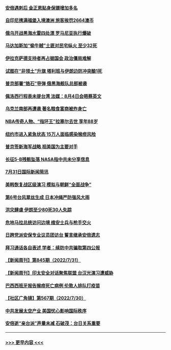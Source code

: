 #### [安倍遇刺后 金正恩贴身保镖增加多名](../pages/prog202/a103491812.md?t=08011801) 
#### [自印尼携满福堡入境澳洲 旅客挨罚2664澳币](../pages/prog202/a103491803.md?t=08011801) 
#### [俄乌开战黑海水雷四处漂 罗马尼亚执行爆破](../pages/prog202/a103491768.md?t=08011801) 
#### [马达加斯加“偷牛贼”土匪对民宅纵火 至少32死](../pages/prog202/a103491721.md?t=08011801) 
#### [伊拉克萨德支持者再占据国会 政治僵局难解](../pages/prog202/a103491671.md?t=08011801) 
#### [试图在“非领土”升旗 塔利班与伊朗边防冲突酿1死](../pages/prog202/a103491643.md?t=08011801) 
#### [普京部署“锆石”导弹 俄黑海舰队总部被袭](../pages/prog202/a103491543.md?t=08011801) 
#### [佩洛西行程表未提台湾 法媒：8月4日会晤蔡英文](../pages/prog202/a103491547.md?t=08011801) 
#### [乌克兰南部再遭袭 著名粮食富商被炸身亡](../pages/prog202/a103491549.md?t=08011801) 
#### [NBA传奇人物、“指环王”拉塞尔去世 享年88岁](../pages/prog202/a103491526.md?t=08011801) 
#### [纽约市进入紧急状态 15万人面临感染猴痘风险](../pages/prog202/a103491502.md?t=08011801) 
#### [普京签新海军战略 视美国为主要对手](../pages/prog202/a103491396.md?t=08011801) 
#### [长征5-B残骸坠落 NASA指中共未分享信息](../pages/prog202/a103491411.md?t=08011801) 
#### [7月31日国际新闻简讯](../pages/prog202/a103491415.md?t=08011801) 
#### [美韩恢复战区级演习 模拟与朝鲜“全面战争”](../pages/prog202/a103491392.md?t=08011801) 
#### [第6号台风翠丝生成 日本冲绳严防强风大雨](../pages/prog202/a103491372.md?t=08011801) 
#### [洪灾肆虐 伊朗至少80死30人失踪](../pages/prog202/a103491302.md?t=08011801) 
#### [危地马拉总统访问边境 维安士兵与枪手交火](../pages/prog202/a103491283.md?t=08011801) 
#### [日跨党派安保专业议员团访台 誓言继承安倍遗志](../pages/prog202/a103491220.md?t=08011801) 
#### [拜习通话各自表述 学者：续防中共骗取第四公报](../pages/prog202/a103491186.md?t=08011801) 
#### [【新闻周刊】第845期（2022/7/31）](../pages/prog202/a103491192.md?t=08011801) 
#### [【新闻周刊】印太安全对话聚焦联盟 台汉光演习遭威胁](../pages/prog202/a103491175.md?t=08011801) 
#### [巴西西班牙报告猴痘死亡病例 伦敦人排队打疫苗](../pages/prog202/a103491090.md?t=08011801) 
#### [【社区广角镜】第567期（2022/7/30）](../pages/prog202/a103491055.md?t=08011801) 
#### [中共发展太空产业  美国忧心影响国际秩序](../pages/prog202/a103490927.md?t=08011801) 
#### [安倍逝“亲台派”声量未减 石破茂：台日关系重要](../pages/prog202/a103490923.md?t=08011801) 

----
#### [ >>> 更早内容 <<< ](../indexes/prog202-earlier.md)
